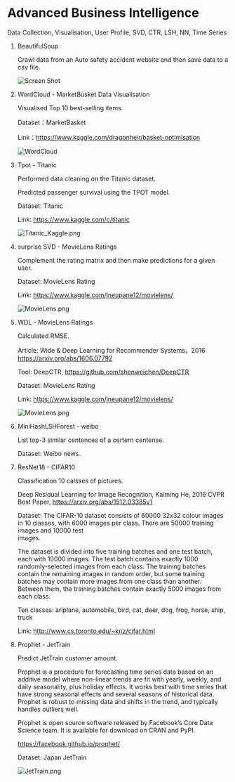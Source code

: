 # Advanced Business Intelligence
Data Collection, Visualisation, User Profile, SVD, CTR, LSH, NN, Time Series


1. BeautifulSoup 

   Crawl data from an Auto safety accident website and then save data to a csv file.

   ![Screen Shot](https://github.com/ouyibei/Advanced_Business_Intelligence/blob/master/1/BeautifulSoup_Data_Collection/Screen%20Shot.png)

2. WordCloud - MarketBusket Data Visualisation

   Visualised Top 10 best-selling items.

   Dataset：MarketBasket
   
   Link：https://www.kaggle.com/dragonheir/basket-optimisation

   ![WordCloud](https://github.com/ouyibei/Advanced_Business_Intelligence/blob/master/2/WordCloud_MarketBasket/wordcloud.png)

3. Tpot - Titanic

   Performed data cleaning on the Titanic dataset. 
   
   Predicted passenger survival using the TPOT model.

   Dataset: Titanic
   
   Link: https://www.kaggle.com/c/titanic
   
   ![Titanic_Kaggle.png](https://github.com/ouyibei/Advanced_Business_Intelligence/blob/master/3/TPOT_Titanic/Titanic_Kaggle.png)

4. surprise SVD - MovieLens Ratings 
   
   Complement the rating matrix and then make predictions for a given user.
   
   Dataset: MovieLens Rating
   
   Link: https://www.kaggle.com/jneupane12/movielens/
   
   ![MovieLens.png](https://github.com/ouyibei/Advanced_Business_Intelligence/blob/master/4/SVD_MovieLens/MovieLens.png)
   
5. WDL - MovieLens Ratings

   Calculated RMSE.

   Article: Wide & Deep Learning for Recommender Systems，2016 https://arxiv.org/abs/1606.07792
   
   Tool: DeepCTR, https://github.com/shenweichen/DeepCTR
   
   Dataset: MovieLens Rating
   
   Link: https://www.kaggle.com/jneupane12/movielens/
   
   ![MovieLens.png](https://github.com/ouyibei/Advanced_Business_Intelligence/blob/master/4/SVD_MovieLens/MovieLens.png)
   
6. MiniHashLSHForest - weibo

   List top-3 similar centences of a certern centense.
   
   Dataset: Weibo news.
   
7. ResNet18 - CIFAR10

   Classification 10 calsses of pictures.   
   
   Deep Residual Learning for Image Recognition, Kaiming He, 2016 CVPR Best Paper, https://arxiv.org/abs/1512.03385v1

   Dataset: The CIFAR-10 dataset consists of 60000 32x32 colour images in 10 classes, with 6000 images per class. There are 50000 training images and 10000 test      
   images. 

   The dataset is divided into five training batches and one test batch, each with 10000 images. The test batch contains exactly 1000 randomly-selected images 
   from each class. The training batches contain the remaining images in random order, but some training batches may contain more images from one class than 
   another. Between them, the training batches contain exactly 5000 images from each class. 

   Ten classes: ariplane, automobile, bird, cat, deer, dog, frog, horse, ship, truck
   
   Link: http://www.cs.toronto.edu/~kriz/cifar.html
   
8. Prophet - JetTrain

   Predict JetTrain customer amount.

   Prophet is a procedure for forecasting time series data based on an additive model where non-linear trends are fit with yearly, weekly, and daily seasonality,
   plus holiday effects. It works best with time series that have strong seasonal effects and several seasons of historical data. Prophet is robust to missing 
   data and shifts in the trend, and typically handles outliers well.

   Prophet is open source software released by Facebook’s Core Data Science team. It is available for download on CRAN and PyPI.

   https://facebook.github.io/prophet/
   
   Dataset: Japan JetTrain
   
   ![JetTrain.png](https://github.com/yibeiou/Advanced_Business_Intelligence/blob/master/8/Prophet_JetTrain/JetTrain.png)

